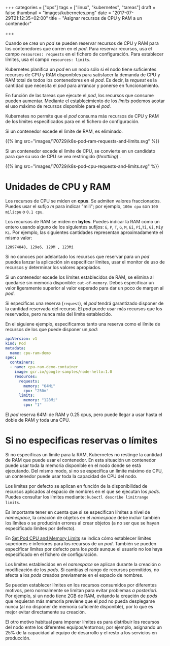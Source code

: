 +++
categories = ["ops"]
tags = ["linux", "kubernetes", "tareas"]
draft = false
thumbnail = "images/kubernetes.png"
date = "2017-07-29T21:12:35+02:00"
title = "Asignar recursos de CPU y RAM a un contenedor"

+++

Cuando se crea un _pod_ se pueden reservar recursos de CPU y RAM para los contenedores que corren en el _pod_. Para reservar recursos, usa el campo `resources: requests` en el fichero de configuración. Para establecer límites, usa el campo `resources: limits`.

<!--more-->

Kubernetes planifica un _pod_ en un nodo sólo si el nodo tiene suficientes recursos de CPU y RAM disponibles para satisfacer la demanda de CPU y RAM total de todos los contenedores en el _pod_. Es decir, la _request_ es la cantidad que necesita el _pod_ para arrancar y ponerse en funcionamiento. 

En función de las tareas que ejecute el _pod_, los recursos que consume pueden aumentar. Mediante el establecimiento de los _limits_ podemos acotar el uso máximo de recursos disponible para el _pod_.

Kubernetes no permite que el _pod_ consuma más recursos de CPU y RAM de los límites especificados para en el fichero de configuración.

Si un contenedor excede el límite de RAM, es eliminado.

{{% img src="images/170729/k8s-pod-ram-requests-and-limits.svg" %}}

Si un contenedor excede el límite de CPU, se convierte en un candidato para que su uso de CPU se vea restringido (_throttling_) .

{{% img src="images/170729/k8s-pod-cpu-requests-and-limits.svg" %}}

# Unidades de CPU y RAM

Los recursos de CPU se miden en **cpus**. Se admiten valores fraccionados. Puedes usar el sufijo _m_ para indicar "mili"; por ejemplo, `100m cpu` son `100 milicpu` o `0.1 cpu`.

Los recursos de RAM se miden en **bytes**. Puedes indicar la RAM como un entero usando alguno de los siguientes sufijos: `E`, `P`, `T`, `G`, `M`, `Ei`, `Pi`,`Ti`, `Gi`, `Mi`y `Ki`. Por ejemplo, las siguientes cantidades representan aproximadamente el mismo valor:

```
128974848, 129e6, 129M , 123Mi
```

Si no conoces por adelantado los recursos que reservar para un _pod_ puedes lanzar la aplicación sin especificar límites, usar el monitor de uso de recursos y determinar los valores apropiados.

Si un contenedor excede los límites establecidos de RAM, se elimina al quedarse sin memoria disponible: `out-of-memory`. Debes especificar un valor ligeramente superior al valor esperado para dar un poco de margen al _pod_.

Si especificas una reserva (`request`), el _pod_ tendrá garantizado disponer de la cantidad reservada del recurso. El _pod_ puede usar más recursos que los reservados, pero nunca más del límite establecido.

En el siguiene ejemplo, especificamos tanto una reserva como el límite de recursos de los que puede disponer un _pod_:

```yaml
apiVersion: v1
kind: Pod
metadata:
  name: cpu-ram-demo
spec:
  containers:
  - name: cpu-ram-demo-container
    image: gcr.io/google-samples/node-hello:1.0
    resources:
      requests:
        memory: "64Mi"
        cpu: "250m"
      limits:
        memory: "128Mi"
        cpu: "1"
```

El _pod_ reserva 64Mi de RAM y 0.25 cpus, pero puede llegar a usar hasta el doble de RAM y toda una CPU.

# Si no especificas reservas o límites

Si no especificas un límite para la RAM, Kubernetes no restinge la cantidad de RAM que puede usar el contenedor. En esta situación un contenedor puede usar toda la memoria disponible en el nodo donde se está ejecutando. Del mismo modo, si no se especifica un límite máximo de CPU, un contenedor puede usar toda la capacidad de CPU del nodo.

Los límites por defecto se aplican en función de la disponibilidad de recursos aplicados al espacio de nombres en el que se ejecutan los _pods_. Puedes consultar los límites mediante: `kubectl describe limitrange limits`.

Es importante tener en cuenta que si se especifican límites a nivel de _namespace_, la creación de objetos en el _namespace_ debe incluir también los límites o se producirán errores al crear objetos (a no ser que se hayan especificado límites por defecto).

En [Set Pod CPU and Memory Limits](https://kubernetes.io/docs/tasks/administer-cluster/cpu-memory-limit/) se indica cómo establecer límites superiores e inferiores para los recursos de un _pod_. También se pueden especificar límites por defecto para los _pods_ aunque el usuario no los haya especificado en el fichero de configuración.

Los límites establecidos en el _namespace_ se aplican durante la creación o modificación de los _pods_. Si cambias el rango de recursos permitidos, no afecta a los _pods_ creados previamente en el espacio de nombres.

Se pueden establecer límites en los recursos consumidos por diferentes motivos, pero normalmente se limitan para evitar problemas _a posteriori_. Por ejemplo, si un nodo tiene 2GB de RAM, evitando la creación de _pods_ que requieran más memoria previene que el _pod_ no pueda desplegarse nunca (al no disponer de memoria suficiente disponible), por lo que es mejor evitar directamente su creación.

El otro motivo habitual para imponer límites es para distribuir los recursos del nodo entre los diferentes equipos/entornos; por ejemplo, asignando un 25% de la capacidad al equipo de desarrollo y el resto a los servicios en producción.


